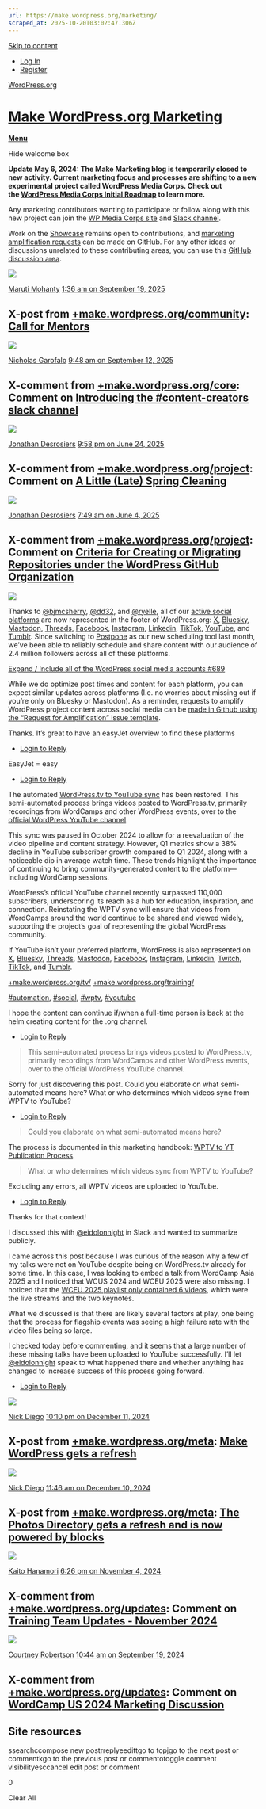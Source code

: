 ```yaml
---
url: https://make.wordpress.org/marketing/
scraped_at: 2025-10-20T03:02:47.306Z
---
```


[Skip to content](https://make.wordpress.org/marketing/#primary)

- [Log In](https://login.wordpress.org/?redirect_to=https%3A%2F%2Fmake.wordpress.org%2Fmarketing%2F&locale=en_US)
- [Register](https://login.wordpress.org/register?locale=en_US)

[WordPress.org](https://wordpress.org/)

# [Make WordPress.org Marketing](https://make.wordpress.org/marketing)

[**Menu**](https://make.wordpress.org/marketing/#)

Hide welcome box

**Update May 6, 2024: The Make Marketing blog is temporarily closed to new activity. Current marketing focus and processes** **are shifting to a new experimental project called WordPress Media Corps. Check out the [WordPress Media Corps Initial Roadmap](https://make.wordpress.org/media-corps/2024/05/03/wordpress-media-corps-initial-roadmap/) to learn more.**

Any marketing contributors wanting to participate or follow along with this new project can join the [WP Media Corps site](https://make.wordpress.org/media-corps/) and [Slack channel](https://wordpress.slack.com/archives/C0723V9S7CY).

Work on the [Showcase](https://github.com/WordPress/Marketing-Team/wiki/WordPress-Showcase) remains open to contributions, and [marketing amplification requests](https://github.com/WordPress/Marketing-Team/issues/new/choose) can be made on GitHub. For any other ideas or discussions unrelated to these contributing areas, you can use this [GitHub discussion area](https://github.com/WordPress/Marketing-Team/discussions).

[![](https://gravatar.com/avatar/f38aff3dca5bd0fd411efd69c449ed74?d=initials)](https://profiles.wordpress.org/marutim/ "Profile of Maruti Mohanty (@marutim)")

[Maruti Mohanty](https://profiles.wordpress.org/marutim/ "Profile of Maruti Mohanty (@marutim)") [1:36 am on September 19, 2025](https://make.wordpress.org/marketing/2025/09/19/xpost-call-for-mentors/ "1:36 am (-04:00) on September 19, 2025")

## X-post from [+make.wordpress.org/community](https://make.wordpress.org/community/ "Make WordPress Community"): [Call for Mentors](https://make.wordpress.org/community/2025/09/19/call-for-mentors/ "We’re looking for dedicated mentors to guide the next generation of contributors in WordPress Credits, a flagship educational program of the WordPress Foundation. WordPress Credits connects university students with real-world, open-source contribution opportunities. Over 150 hours, students learn how to collaborate in distributed teams, work on meaningful projects, and gain valuable skills that bridge academia and professional pathways. Learn more about the program: WordPress Credits Handbook. Mentor Requirements Minimum 2 hours per week available for the entire duration of the program (current cohorts last 13 to 18 weeks but it may vary) Availability to sync once a week with students Ability to provide asynchronous support (Slack, email, or oth…")

[![](https://gravatar.com/avatar/0907d40196fccf3ad588f075656010b2?d=initials)](https://profiles.wordpress.org/eidolonnight/ "Profile of Nicholas Garofalo (@eidolonnight)")

[Nicholas Garofalo](https://profiles.wordpress.org/eidolonnight/ "Profile of Nicholas Garofalo (@eidolonnight)") [9:48 am on September 12, 2025](https://make.wordpress.org/marketing/2025/09/12/xpost-introducing-the-content-creators-slack-channel/ "9:48 am (-04:00) on September 12, 2025")

## X-comment from [+make.wordpress.org/core](https://make.wordpress.org/core/ "Make WordPress Core"): Comment on [Introducing the \#content-creators slack channel](https://make.wordpress.org/core/2025/09/07/introducing-the-content-creators-slack-channel/\#comment-47891 "Last week, a new slack channel was started called \#content-creators that all are welcome to join. The focus is on providing a dedicated channel for those in the WordPress content creation space with the following aims:  Build community by providing a space where content creators can connect, collaborate, and learn from each other. Share feedback loops from audiences who comment on videos or posts, as well as from creators themselves as they run into bugs or enhancements when creating content.  Increase awareness of new WordPress features through more direct sharing to encourage learning and adoption by both new and existing users. Grow adoption of WordPress overall through more impactful content creation. This channel is a new experiment aimed at bringing conversations into the open, so mo…")

[![](https://gravatar.com/avatar/f22c0ec09eb5a6df4da4239a37dbdf9d?d=initials)](https://profiles.wordpress.org/desrosj/ "Profile of Jonathan Desrosiers (@desrosj)")

[Jonathan Desrosiers](https://profiles.wordpress.org/desrosj/ "Profile of Jonathan Desrosiers (@desrosj)") [9:58 pm on June 24, 2025](https://make.wordpress.org/marketing/2025/06/25/xpost-a-little-late-spring-cleaning/ "9:58 pm (-04:00) on June 24, 2025")

## X-comment from [+make.wordpress.org/project](https://make.wordpress.org/project/ "WordPress.org Project"): Comment on [A Little (Late) Spring Cleaning](https://make.wordpress.org/project/2025/06/25/a-little-late-spring-cleaning/\#comment-658 "Following up on the codified criteria for a repository to live under the WordPress organization on GitHub, a comprehensive audit of all repositories under both the WordPress and bbPress GitHub organizations has been conducted. To support this effort, every repository was catalogued in a spreadsheet, along with metadata to assess which met the established criteria. This includes factors such as ongoing maintenance, alignment with an active WordPress.org team or initiative, and whether the repository serves a continuing purpose. Archived Repositories In total, 20 repositories in the WordPress GitHub organization were identified as no longer meeting the criteria for active maintenance under the organization. These include: Feature plugins for projects that have already been merged into WordPr…")

[![](https://gravatar.com/avatar/f22c0ec09eb5a6df4da4239a37dbdf9d?d=initials)](https://profiles.wordpress.org/desrosj/ "Profile of Jonathan Desrosiers (@desrosj)")

[Jonathan Desrosiers](https://profiles.wordpress.org/desrosj/ "Profile of Jonathan Desrosiers (@desrosj)") [7:49 am on June 4, 2025](https://make.wordpress.org/marketing/2025/06/04/xpost-criteria-for-creating-or-migrating-repositories-under-the-wordpress-github-organization/ "7:49 am (-04:00) on June 4, 2025")

## X-comment from [+make.wordpress.org/project](https://make.wordpress.org/project/ "WordPress.org Project"): Comment on [Criteria for Creating or Migrating Repositories under the WordPress GitHub Organization](https://make.wordpress.org/project/2025/06/04/criteria-for-creating-or-migrating-repositories-under-the-wordpress-github-organization/\#comment-639 "With WordPress Core now following an annual release cadence, community-maintained canonical plugins have become even more crucial to the project. Because canonical plugins serve as official first-choice recommendations, they should live under the WordPress organization on GitHub. However, there are currently no guidelines around what is allowed or prohibited under the project’s GitHub organization. Establishing some clear criteria will help community members understand the requirements and expectations for this. Core Principles WordPress should balance experimentation with quality standards and project philosophy. GitHub repositories under WordPress should benefit the community, prevent single points of failure, and ensure open-source accessibility. Before outlining specific criteria, here…")

![](https://make.wordpress.org/marketing/files/2025/05/image.png)

Thanks to [@bjmcsherry](https://profiles.wordpress.org/bjmcsherry/), [@dd32](https://profiles.wordpress.org/dd32/), and [@ryelle](https://profiles.wordpress.org/ryelle/), all of our [active social platforms](https://make.wordpress.org/marketing/handbook/social-media/) are now represented in the footer of WordPress.org: [X](https://twitter.com/WordPress/), [Bluesky](https://bsky.app/profile/wordpress.org), [Mastodon](https://mastodon.world/@WordPress), [Threads](https://www.threads.net/@wordpress), [Facebook](https://www.facebook.com/WordPress/), [Instagram](https://www.instagram.com/wordpress/), [Linkedin](https://www.linkedin.com/company/wordpress/), [TikTok](https://www.tiktok.com/@wordpress), [YouTube](https://www.youtube.com/wordpress), and [Tumblr](https://wordpress.tumblr.com/). Since switching to [Postpone](https://www.postpone.app/) as our new scheduling tool last month, we’ve been able to reliably schedule and share content with our audience of 2.4 million followers across all of these platforms.

[Expand / Include all of the WordPress social media accounts #689](https://github.com/WordPress/wporg-mu-plugins/pull/689)

While we do optimize post times and content for each platform, you can expect similar updates across platforms (I.e. no worries about missing out if you’re only on Bluesky or Mastodon). As a reminder, requests to amplify WordPress project content across social media can be [made in Github using the “Request for Amplification” issue template](https://github.com/WordPress/Marketing-Team/issues).

Thanks. It’s great to have an easyJet overview to find these platforms

- [Login to Reply](https://login.wordpress.org/?redirect_to=https%3A%2F%2Fmake.wordpress.org%2Fmarketing%2F2025%2F05%2F16%2Fsocial-icons-across-wordpress-org%2F%23comment-2159&locale=en_US)

EasyJet = easy

- [Login to Reply](https://login.wordpress.org/?redirect_to=https%3A%2F%2Fmake.wordpress.org%2Fmarketing%2F2025%2F05%2F16%2Fsocial-icons-across-wordpress-org%2F%23comment-2160&locale=en_US)

The automated [WordPress.tv to YouTube sync](http://wordpress.tv/) has been restored. This semi-automated process brings videos posted to WordPress.tv, primarily recordings from WordCamps and other WordPress events, over to the [official WordPress YouTube channel](https://www.youtube.com/@WordPress).

This sync was paused in October 2024 to allow for a reevaluation of the video pipeline and content strategy. However, Q1 metrics show a 38% decline in YouTube subscriber growth compared to Q1 2024, along with a noticeable dip in average watch time. These trends highlight the importance of continuing to bring community-generated content to the platform—including WordCamp sessions.

WordPress’s official YouTube channel recently surpassed 110,000 subscribers, underscoring its reach as a hub for education, inspiration, and connection. Reinstating the WPTV sync will ensure that videos from WordCamps around the world continue to be shared and viewed widely, supporting the project’s goal of representing the global WordPress community.

If YouTube isn’t your preferred platform, WordPress is also represented on [X](https://twitter.com/WordPress/), [Bluesky](https://bsky.app/profile/wordpress.org), [Threads](https://www.threads.net/@wordpress), [Mastodon](https://mastodon.world/@WordPress), [Facebook](https://www.facebook.com/WordPress/), [Instagram](https://www.instagram.com/wordpress/), [Linkedin](https://www.linkedin.com/company/wordpress/), [Twitch](https://www.twitch.tv/wordpressevents), [TikTok](https://www.tiktok.com/@wordpress), and [Tumblr](https://wordpress.tumblr.com/).

[+make.wordpress.org/tv/](https://make.wordpress.org/tv/) [+make.wordpress.org/training/](https://make.wordpress.org/training/)

[#automation](https://make.wordpress.org/marketing/tag/automation/), [#social](https://make.wordpress.org/marketing/tag/social/), [#wptv](https://make.wordpress.org/marketing/tag/wptv/), [#youtube](https://make.wordpress.org/marketing/tag/youtube/)

I hope the content can continue if/when a full-time person is back at the helm creating content for the .org channel.

- [Login to Reply](https://login.wordpress.org/?redirect_to=https%3A%2F%2Fmake.wordpress.org%2Fmarketing%2F2025%2F04%2F22%2Fwptv-to-youtube-sync-resumes%2F%23comment-2158&locale=en_US)

> This semi-automated process brings videos posted to WordPress.tv, primarily recordings from WordCamps and other WordPress events, over to the official WordPress YouTube channel.

Sorry for just discovering this post. Could you elaborate on what semi-automated means here? What or who determines which videos sync from WPTV to YouTube?

- [Login to Reply](https://login.wordpress.org/?redirect_to=https%3A%2F%2Fmake.wordpress.org%2Fmarketing%2F2025%2F04%2F22%2Fwptv-to-youtube-sync-resumes%2F%23comment-2161&locale=en_US)

> Could you elaborate on what semi-automated means here?

The process is documented in this marketing handbook: [WPTV to YT Publication Process](https://make.wordpress.org/marketing/handbook/social-media/wptv-to-yt-publication-process/).

> What or who determines which videos sync from WPTV to YouTube?

Excluding any errors, all WPTV videos are uploaded to YouTube.

- [Login to Reply](https://login.wordpress.org/?redirect_to=https%3A%2F%2Fmake.wordpress.org%2Fmarketing%2F2025%2F04%2F22%2Fwptv-to-youtube-sync-resumes%2F%23comment-2167&locale=en_US)

Thanks for that context!

I discussed this with [@eidolonnight](https://profiles.wordpress.org/eidolonnight/) in Slack and wanted to summarize publicly.

I came across this post because I was curious of the reason why a few of my talks were not on YouTube despite being on WordPress.tv already for some time. In this case, I was looking to embed a talk from WordCamp Asia 2025 and I noticed that WCUS 2024 and WCEU 2025 were also missing. I noticed that the [WCEU 2025 playlist only contained 6 videos](https://www.youtube.com/watch?v=PSD6yvp-UHE&list=PL1pJFUVKQ7ES9az66FJ6pFJsgArif7gGC), which were the live streams and the two keynotes.

What we discussed is that there are likely several factors at play, one being that the process for flagship events was seeing a high failure rate with the video files being so large.

I checked today before commenting, and it seems that a large number of these missing talks have been uploaded to YouTube successfully. I’ll let [@eidolonnight](https://profiles.wordpress.org/eidolonnight/) speak to what happened there and whether anything has changed to increase success of this process going forward.

- [Login to Reply](https://login.wordpress.org/?redirect_to=https%3A%2F%2Fmake.wordpress.org%2Fmarketing%2F2025%2F04%2F22%2Fwptv-to-youtube-sync-resumes%2F%23comment-2170&locale=en_US)

[![](https://gravatar.com/avatar/3d7fa7ad5d444a1841376904283f9fb4?d=initials)](https://profiles.wordpress.org/ndiego/ "Profile of Nick Diego (@ndiego)")

[Nick Diego](https://profiles.wordpress.org/ndiego/ "Profile of Nick Diego (@ndiego)") [10:10 pm on December 11, 2024](https://make.wordpress.org/marketing/2024/12/12/xpost-make-wordpress-gets-a-refresh/ "10:10 pm (-05:00) on December 11, 2024")

## X-post from [+make.wordpress.org/meta](https://make.wordpress.org/meta/ "Make WordPress.org"): [Make WordPress gets a refresh](https://make.wordpress.org/meta/2024/12/12/make-wordpress-gets-a-refresh/ "Over the past few months, the Meta and Design teams have collaborated on a new design for Make WordPress—the very site where this post is published. This refresh is part of the ongoing effort to establish a consistent design language across WordPress.org. In case you missed it, the new Photos Directory was also launched earlier this week!  Congratulations to everyone who contributed to this project, and here are two quick videos that show the before and after: As shown in the video, Make WordPress now features a new block-based homepage with a more expressive design and a standardized aesthetic across the rest of the site. A few notable highlights include a handbook template that now matches those in Developer Resources and Documentation and a redesigned meeting calendar. The updated…")

[![](https://gravatar.com/avatar/3d7fa7ad5d444a1841376904283f9fb4?d=initials)](https://profiles.wordpress.org/ndiego/ "Profile of Nick Diego (@ndiego)")

[Nick Diego](https://profiles.wordpress.org/ndiego/ "Profile of Nick Diego (@ndiego)") [11:46 am on December 10, 2024](https://make.wordpress.org/marketing/2024/12/10/xpost-the-photos-directory-gets-a-refresh-and-is-now-powered-by-blocks/ "11:46 am (-05:00) on December 10, 2024")

## X-post from [+make.wordpress.org/meta](https://make.wordpress.org/meta/ "Make WordPress.org"): [The Photos Directory gets a refresh and is now powered by blocks](https://make.wordpress.org/meta/2024/12/10/the-photos-directory-gets-a-refresh-and-is-now-powered-by-blocks/ "Over the past month and a half, the Meta and Design teams have been working on a new look for the Photos Directory. This visual refresh is part of the continued effort to establish a consistent design language across WordPress.org. I'm pleased to announce that the updated site launched today. Congratulations to everyone who contributed to this project!  Here's a quick look at the before and after. The Photos Directory now uses a block child theme alongside the shared WordPress.org parent theme. This update involved converting all elements to blocks and standardizing the layout, typography, and colors. Now, all directories across WordPress.org share consistent aesthetics and functionality, which simplifies any site-wide enhancements that may be considered in the future. The updated hom…")

[![](https://gravatar.com/avatar/254ada608c12f17a2b71fe95dfe42fdd?d=initials)](https://profiles.wordpress.org/kaitohm/ "Profile of Kaito Hanamori (@kaitohm)")

[Kaito Hanamori](https://profiles.wordpress.org/kaitohm/ "Profile of Kaito Hanamori (@kaitohm)") [6:26 pm on November 4, 2024](https://make.wordpress.org/marketing/2024/11/04/xpost-training-team-updates-november-2024/ "6:26 pm (-05:00) on November 4, 2024")

## X-comment from [+make.wordpress.org/updates](https://make.wordpress.org/updates/ "Team Updates"): Comment on [Training Team Updates - November 2024](https://make.wordpress.org/updates/2024/11/01/training-team-updates-november-2024/\#comment-6842 "This post reports on the Training Team's progress with projects. For a detailed list of new content recently published on Learn WordPress, see the latest edition of the Learn WordPress Newsletter: Learn WordPress Newsletter – November 2024 Content Creation on Learn WordPress Learning Pathways User Learning Pathways Completed: Beginner User, Intermediate User, Advanced User Developer Learning Pathways Completed: Beginner Developer, Intermediate Theme Developer In progress: Intermediate Plugin Developer – 7 of 51 lessons completed To create: Advanced Developer Designer Learning Pathways Completed: none In progress: Beginner Designer - 14 of 23 lessons completed To create: Intermediate Designer, Advanced Designer Other Projects and News The team is considering ways to introduce Learn res…")

[![](https://gravatar.com/avatar/03ff681abf60368b6ce5f5edcf9be310?d=initials)](https://profiles.wordpress.org/courane01/ "Profile of Courtney Robertson (@courane01)")

[Courtney Robertson](https://profiles.wordpress.org/courane01/ "Profile of Courtney Robertson (@courane01)") [10:44 am on September 19, 2024](https://make.wordpress.org/marketing/2024/09/19/xpost-wordcamp-us-2024-marketing-discussion/ "10:44 am (-04:00) on September 19, 2024")

## X-comment from [+make.wordpress.org/updates](https://make.wordpress.org/updates/ "Team Updates"): Comment on [WordCamp US 2024 Marketing Discussion](https://make.wordpress.org/updates/2024/09/19/wordcamp-us-2024-marketing-discussion/\#comment-6812 "During WordCamp US 2024, @illuminea (Miriam Schwab) facilitated an open discussion rethinking how to market WordPress. This idea stemmed from a discussion on WP Product Talk. Below are notes of the meeting. We recorded the meeting but are also observing Chatham House rules by anonymizing some participant information. Comment on this post to stay informed regarding the next steps. 00:00:00 - 00:00:30 Introduction 00:00:30 - 00:01:34 Marketing WordPress: Overview and History Why WordPress needs marketing: it has relied on early momentum but must adapt to changes in user needs and competitors. Competitors heavily invest in brand awareness, while WordPress is often overlooked. Importance of WordPress’s ecosystem, particularly contributor-created products like themes and plugins. 00:01:34 - 00:…")

## Site resources

ssearchccompose new postrreplyeedittgo to topjgo to the next post or commentkgo to the previous post or commentotoggle comment visibilityesccancel edit post or comment

0

Clear All